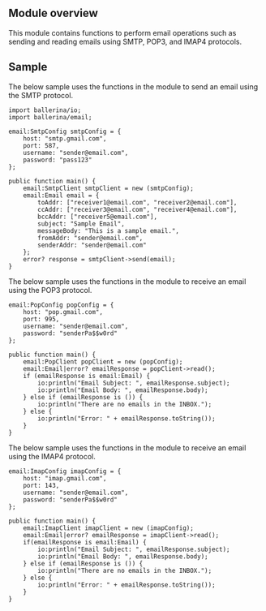 ## Module overview

This module contains functions to perform email operations such as sending and reading emails using SMTP, POP3, and IMAP4 protocols.

## Sample

The below sample uses the functions in the module to send an email using the SMTP protocol.

```ballerina
import ballerina/io;
import ballerina/email;

email:SmtpConfig smtpConfig = {
    host: "smtp.gmail.com",
    port: 587,
    username: "sender@email.com",
    password: "pass123"
};

public function main() {
    email:SmtpClient smtpClient = new (smtpConfig);
    email:Email email = {
        toAddr: ["receiver1@email.com", "receiver2@email.com"],
        ccAddr: ["receiver3@email.com", "receiver4@email.com"],
        bccAddr: ["receiver5@email.com"],
        subject: "Sample Email",
        messageBody: "This is a sample email.",
        fromAddr: "sender@email.com",
        senderAddr: "sender@email.com"
    };
    error? response = smtpClient->send(email);
}
```

The below sample uses the functions in the module to receive an email using the POP3 protocol.

```ballerina
email:PopConfig popConfig = {
    host: "pop.gmail.com",
    port: 995,
    username: "sender@email.com",
    password: "senderPa$$w0rd"
};

public function main() {
    email:PopClient popClient = new (popConfig);
    email:Email|error? emailResponse = popClient->read();
    if (emailResponse is email:Email) {
        io:println("Email Subject: ", emailResponse.subject);
        io:println("Email Body: ", emailResponse.body);
    } else if (emailResponse is ()) {
        io:println("There are no emails in the INBOX.");
    } else {
        io:println("Error: " + emailResponse.toString());
    }
}
```

The below sample uses the functions in the module to receive an email using the IMAP4 protocol.

```ballerina
email:ImapConfig imapConfig = {
    host: "imap.gmail.com",
    port: 143,
    username: "sender@email.com",
    password: "senderPa$$w0rd"
};

public function main() {
    email:ImapClient imapClient = new (imapConfig);
    email:Email|error? emailResponse = imapClient->read();
    if(emailResponse is email:Email) {
        io:println("Email Subject: ", emailResponse.subject);
        io:println("Email Body: ", emailResponse.body);
    } else if (emailResponse is ()) {
        io:println("There are no emails in the INBOX.");
    } else {
        io:println("Error: " + emailResponse.toString());
    }
}
```
